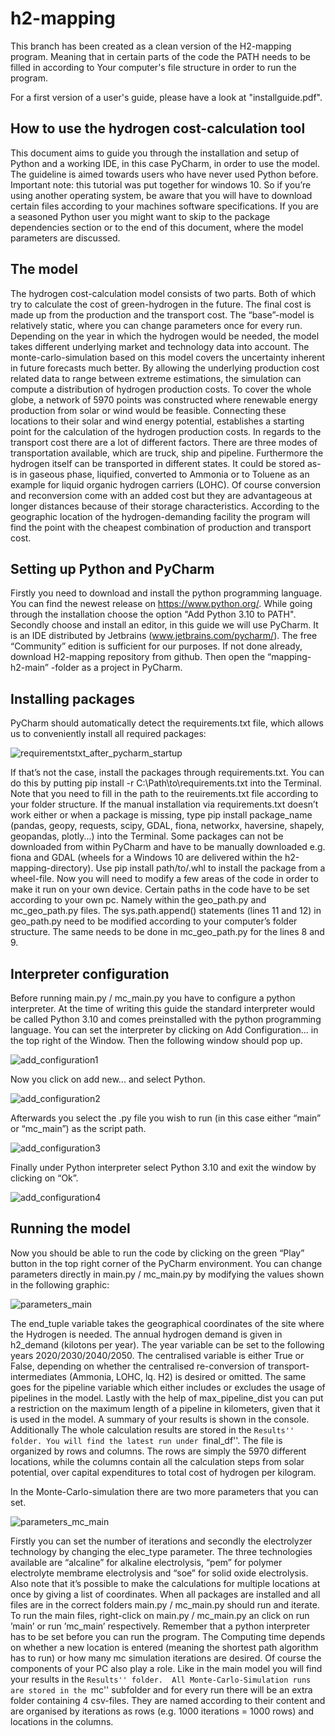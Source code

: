 # h2-mapping

This branch has been created as a clean version of the H2-mapping program.
Meaning that in certain parts of the code the PATH needs to be filled in according to Your computer's file structure in order to run the program. 

For a first version of a user's guide, please have a look at "installguide.pdf".


## How to use the hydrogen cost-calculation tool

This document aims to guide you through the installation and setup of Python and a working
IDE, in this case PyCharm, in order to use the model. The guideline is aimed towards
users who have never used Python before. Important note: this tutorial was put together
for windows 10. So if you’re using another operating system, be aware that you will have
to download certain files according to your machines software specifications. If you are a
seasoned Python user you might want to skip to the package dependencies section or to the
end of this document, where the model parameters are discussed.

## The model 

The hydrogen cost-calculation model consists of two parts. Both of which try to calculate the
cost of green-hydrogen in the future. The final cost is made up from the production and the
transport cost. The “base”-model is relatively static, where you can change parameters once
for every run. Depending on the year in which the hydrogen would be needed, the model takes
different underlying market and technology data into account. The monte-carlo-simulation
based on this model covers the uncertainty inherent in future forecasts much better. By
allowing the underlying production cost related data to range between extreme estimations,
the simulation can compute a distribution of hydrogen production costs. To cover the whole
globe, a network of 5970 points was constructed where renewable energy production from
solar or wind would be feasible. Connecting these locations to their solar and wind energy
potential, establishes a starting point for the calculation of the hydrogen production costs.
In regards to the transport cost there are a lot of different factors. There are three modes of
transportation available, which are truck, ship and pipeline. Furthermore the hydrogen itself
can be transported in different states. It could be stored as-is in gaseous phase, liquified,
converted to Ammonia or to Toluene as an example for liquid organic hydrogen carriers
(LOHC). Of course conversion and reconversion come with an added cost but they are
advantageous at longer distances because of their storage characteristics. According to the
geographic location of the hydrogen-demanding facility the program will find the point with
the cheapest combination of production and transport cost.

## Setting up Python and PyCharm
            
Firstly you need to download and install the python programming language. You can find
the newest release on https://www.python.org/. While going through the installation choose
the option "Add Python 3.10 to PATH". Secondly choose and install an editor, in this guide
we will use PyCharm. It is an IDE distributed by Jetbrains (www.jetbrains.com/pycharm/).
The free “Community” edition is sufficient for our purposes. If not done already, download
H2-mapping repository from github. Then open the “mapping-h2-main” -folder as a project
in PyCharm.

## Installing packages
             
PyCharm should automatically detect the requirements.txt file, which allows us to conveniently
install all required packages:

![requirementstxt_after_pycharm_startup](https://user-images.githubusercontent.com/101879083/167862302-7e50b994-d60e-44ba-b99b-39b5a5782320.png)

If that’s not the case, install the packages through requirements.txt.
You can do this by putting pip install -r C:\Path\to\requirements.txt into the
Terminal. Note that you need to fill in the path to the reuirements.txt file according to your
folder structure. If the manual installation via requirements.txt doesn’t work either or when a
package is missing, type pip install package_name (pandas, geopy, requests, scipy, GDAL,
fiona, networkx, haversine, shapely, geopandas, plotly...) into the Terminal. Some packages
can not be downloaded from within PyCharm and have to be manually downloaded e.g. fiona
and GDAL (wheels for a Windows 10 are delivered within the h2-mapping-directory). Use
pip install path/to/.whl to install the package from a wheel-file. Now you will need to
modify a few areas of the code in order to make it run on your own device. Certain paths
in the code have to be set according to your own pc. Namely within the geo_path.py and
mc_geo_path.py files. The sys.path.append() statements (lines 11 and 12) in geo_path.py
need to be modified according to your computer’s folder structure. The same needs to be
done in mc_geo_path.py for the lines 8 and 9.

## Interpreter configuration

Before running main.py / mc_main.py you have to configure a python interpreter. At the
time of writing this guide the standard interpreter would be called Python 3.10 and comes
preinstalled with the python programming language. You can set the interpreter by clicking
on Add Configuration... in the top right of the Window. Then the following window
should pop up.

![add_configuration1](https://user-images.githubusercontent.com/101879083/167863071-00657400-bd5b-415b-8029-61d97f9d9461.png)

Now you click on add new... and select Python.

![add_configuration2](https://user-images.githubusercontent.com/101879083/167870519-60568fbb-e1d0-4fa2-878d-f584e92710eb.png)

Afterwards you select the .py file you wish to run (in this case either “main” or “mc_main”)
as the script path.

![add_configuration3](https://user-images.githubusercontent.com/101879083/167870624-ab2db5b8-a4ec-4cb3-8979-a01889e069e4.png)

Finally under Python interpreter select Python 3.10 and exit the window by clicking on
“Ok”.

![add_configuration4](https://user-images.githubusercontent.com/101879083/167870735-d2e51c06-0484-4ba4-bc1c-465fec0adbcb.png)

##  Running the model

Now you should be able to run the code by clicking on the green “Play” button in the
top right corner of the PyCharm environment. You can change parameters directly in
main.py / mc_main.py by modifying the values shown in the following graphic:

![parameters_main](https://user-images.githubusercontent.com/101879083/167870960-ba69fe15-0463-400e-887e-f2b97f6c10c8.png)

The end_tuple variable takes the geographical coordinates of the site where the Hydrogen
is needed. The annual hydrogen demand is given in h2_demand (kilotons per year). The
year variable can be set to the following years 2020/2030/2040/2050. The centralised
variable is either True or False, depending on whether the centralised re-conversion of
transport-intermediates (Ammonia, LOHC, lq. H2) is desired or omitted. The same goes
for the pipeline variable which either includes or excludes the usage of pipelines in the
model. Lastly with the help of max_pipeline_dist you can put a restriction on the
maximum length of a pipeline in kilometers, given that it is used in the model. 
A summary of your results is shown in the console. Additionally The whole calculation 
results are stored in the ``Results'' folder. You will find the latest run under ``final\_df''. 
The file is organized by rows and columns. The rows are simply the 5970 different locations,
while the columns contain all the calculation steps from solar potential, over capital
expenditures to total cost of hydrogen per kilogram.

In the Monte-Carlo-simulation there are two more parameters that you can set.

![parameters_mc_main](https://user-images.githubusercontent.com/101879083/167871037-cacbd515-ba82-4320-84ea-f9daa0070603.png)

Firstly you can set the number of iterations and secondly the electrolyzer technology
by changing the elec_type parameter. The three technologies available are “alcaline” for
alkaline electrolysis, “pem” for polymer electrolyte membrame electrolysis and “soe” for
solid oxide electrolysis. Also note that it’s possible to make the calculations for multiple
locations at once by giving a list of coordinates. When all packages are installed and all
files are in the correct folders main.py / mc_main.py should run and iterate. To run the
main files, right-click on main.py / mc_main.py an click on run ’main’ or run ’mc_main’
respectively. Remember that a python interpreter has to be set before you can run the
program. The Computing time depends on whether a new location is entered (meaning the
shortest path algorithm has to run) or how many mc simulation iterations are desired. Of
course the components of your PC also play a role. 
Like in the main model you will find your results in the ``Results'' folder. 
All Monte-Carlo-Simulation runs are stored in the ``mc'' subfolder and for every run 
there will be an extra folder containing 4 csv-files. They are named according to their
content and are organised by iterations as rows (e.g. 1000 iterations = 1000 rows) and locations in the columns. 
